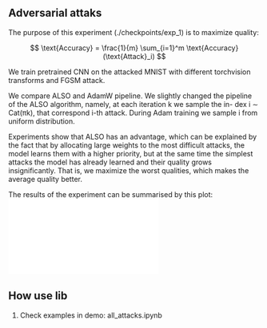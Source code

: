 ## Adversarial attaks 

The purpose of this experiment (./checkpoints/exp_1) is to maximize quality:

$$
    \text{Accuracy} = \frac{1}{m} \sum_{i=1}^m \text{Accuracy}(\text{Attack}_i)
$$

We train pretrained CNN on the attacked MNIST with different torchvision transforms and FGSM attack.

We compare ALSO and AdamW pipeline. We slightly changed
the pipeline of the ALSO algorithm, namely, at each iteration k we sample the in-
dex i ∼ Cat(πk), that correspond i-th attack. During
Adam training we sample i from uniform distribution.

Experiments show that ALSO has an advantage, which can be explained by the fact that by allocating large weights
to the most difficult attacks, the model learns them with a higher priority, but at the same time the simplest attacks the model has already learned and their quality grows insignificantly. That is, we maximize the worst qualities, which makes the average quality better.

The results of the experiment can be summarised by this plot:
![Alt text](./checkpoints/exp_1/figures/mean_std_accuracy.pdf)

## How use lib

1. Check examples in demo: all_attacks.ipynb

